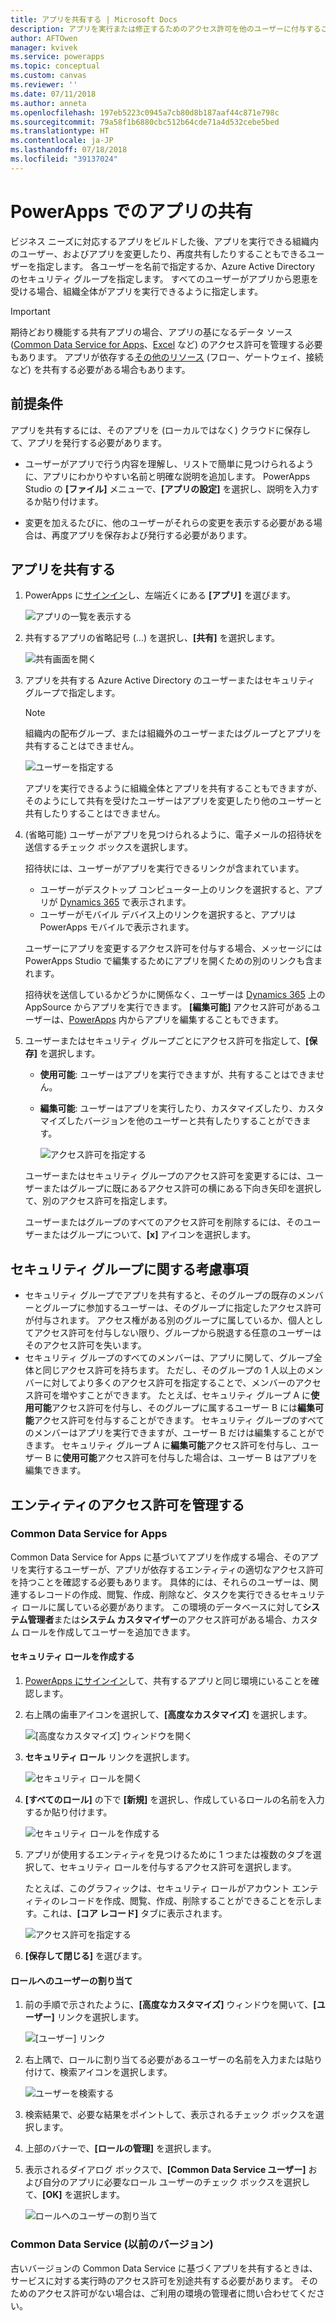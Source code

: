 ```yaml
---
title: アプリを共有する | Microsoft Docs
description: アプリを実行または修正するためのアクセス許可を他のユーザーに付与することで、アプリを共有します。
author: AFTOwen
manager: kvivek
ms.service: powerapps
ms.topic: conceptual
ms.custom: canvas
ms.reviewer: ''
ms.date: 07/11/2018
ms.author: anneta
ms.openlocfilehash: 197eb5223c0945a7cb80d8b187aaf44c871e798c
ms.sourcegitcommit: 79a58f1b6880cbc512b64cde71a4d532cebe5bed
ms.translationtype: HT
ms.contentlocale: ja-JP
ms.lasthandoff: 07/18/2018
ms.locfileid: "39137024"
---
```

# <a name="share-an-app-in-powerapps"></a>PowerApps でのアプリの共有

ビジネス ニーズに対応するアプリをビルドした後、アプリを実行できる組織内のユーザー、およびアプリを変更したり、再度共有したりすることもできるユーザーを指定します。 各ユーザーを名前で指定するか、Azure Active Directory のセキュリティ グループを指定します。 すべてのユーザーがアプリから恩恵を受ける場合、組織全体がアプリを実行できるように指定します。

> [!IMPORTANT]
> 期待どおり機能する共有アプリの場合、アプリの基になるデータ ソース ([Common Data Service for Apps](#common-data-service-for-apps)、[Excel](share-app-data.md) など) のアクセス許可を管理する必要もあります。 アプリが依存する[その他のリソース](share-app-resources.md) (フロー、ゲートウェイ、接続など) を共有する必要がある場合もあります。

## <a name="prerequisites"></a>前提条件

アプリを共有するには、そのアプリを (ローカルではなく) クラウドに保存して、アプリを発行する必要があります。

- ユーザーがアプリで行う内容を理解し、リストで簡単に見つけられるように、アプリにわかりやすい名前と明確な説明を追加します。 PowerApps Studio の **[ファイル]** メニューで、**[アプリの設定]** を選択し、説明を入力するか貼り付けます。

- 変更を加えるたびに、他のユーザーがそれらの変更を表示する必要がある場合は、再度アプリを保存および発行する必要があります。

## <a name="share-an-app"></a>アプリを共有する

1. PowerApps に[サインイン](https://web.powerapps.com)し、左端近くにある **[アプリ]** を選びます。

    ![アプリの一覧を表示する](./media/share-app/file-apps.png)

1. 共有するアプリの省略記号 (...) を選択し、**[共有]** を選択します。

    ![共有画面を開く](./media/share-app/ellipsis-share.png)

1. アプリを共有する Azure Active Directory のユーザーまたはセキュリティ グループで指定します。

    > [!NOTE]
    > 組織内の配布グループ、または組織外のユーザーまたはグループとアプリを共有することはできません。

    ![ユーザーを指定する](./media/share-app/share-list.png)

    アプリを実行できるように組織全体とアプリを共有することもできますが、そのようにして共有を受けたユーザーはアプリを変更したり他のユーザーと共有したりすることはできません。

1. (省略可能) ユーザーがアプリを見つけられるように、電子メールの招待状を送信するチェック ボックスを選択します。

    招待状には、ユーザーがアプリを実行できるリンクが含まれています。

    - ユーザーがデスクトップ コンピューター上のリンクを選択すると、アプリが [Dynamics 365](http://home.dynamics.com) で表示されます。
    - ユーザーがモバイル デバイス上のリンクを選択すると、アプリは PowerApps モバイルで表示されます。

    ユーザーにアプリを変更するアクセス許可を付与する場合、メッセージには PowerApps Studio で編集するためにアプリを開くための別のリンクも含まれます。

    招待状を送信しているかどうかに関係なく、ユーザーは [Dynamics 365](http://home.dynamics.com) 上の AppSource からアプリを実行できます。 **[編集可能]** アクセス許可があるユーザーは、[PowerApps](http://web.powerapps.com) 内からアプリを編集することもできます。

1. ユーザーまたはセキュリティ グループごとにアクセス許可を指定して、**[保存]** を選択します。

    - **使用可能**: ユーザーはアプリを実行できますが、共有することはできません。
    - **編集可能**: ユーザーはアプリを実行したり、カスタマイズしたり、カスタマイズしたバージョンを他のユーザーと共有したりすることができます。

        ![アクセス許可を指定する](./media/share-app/edit-use.png)

    ユーザーまたはセキュリティ グループのアクセス許可を変更するには、ユーザーまたはグループに既にあるアクセス許可の横にある下向き矢印を選択して、別のアクセス許可を指定します。

    ユーザーまたはグループのすべてのアクセス許可を削除するには、そのユーザーまたはグループについて、**[x]** アイコンを選択します。

## <a name="security-group-considerations"></a>セキュリティ グループに関する考慮事項

- セキュリティ グループでアプリを共有すると、そのグループの既存のメンバーとグループに参加するユーザーは、そのグループに指定したアクセス許可が付与されます。 アクセス権がある別のグループに属しているか、個人としてアクセス許可を付与しない限り、グループから脱退する任意のユーザーはそのアクセス許可を失います。
- セキュリティ グループのすべてのメンバーは、アプリに関して、グループ全体と同じアクセス許可を持ちます。 ただし、そのグループの 1 人以上のメンバーに対してより多くのアクセス許可を指定することで、メンバーのアクセス許可を増やすことができます。 たとえば、セキュリティ グループ A に**使用可能**アクセス許可を付与し、そのグループに属するユーザー B には**編集可能**アクセス許可を付与することができます。 セキュリティ グループのすべてのメンバーはアプリを実行できますが、ユーザー B だけは編集することができます。 セキュリティ グループ A に**編集可能**アクセス許可を付与し、ユーザー B に**使用可能**アクセス許可を付与した場合は、ユーザー B はアプリを編集できます。

## <a name="manage-entity-permissions"></a>エンティティのアクセス許可を管理する

### <a name="common-data-service-for-apps"></a>Common Data Service for Apps

Common Data Service for Apps に基づいてアプリを作成する場合、そのアプリを実行するユーザーが、アプリが依存するエンティティの適切なアクセス許可を持つことを確認する必要もあります。 具体的には、それらのユーザーは、関連するレコードの作成、閲覧、作成、削除など、タスクを実行できるセキュリティ ロールに属している必要があります。 この環境のデータベースに対して**システム管理者**または**システム カスタマイザー**のアクセス許可がある場合、カスタム ロールを作成してユーザーを追加できます。

#### <a name="create-a-security-role"></a>セキュリティ ロールを作成する

1. [PowerApps にサインイン](https://web.powerapps.com)して、共有するアプリと同じ環境にいることを確認します。

1. 右上隅の歯車アイコンを選択して、**[高度なカスタマイズ]** を選択します。

    ![[高度なカスタマイズ] ウィンドウを開く](media/share-app/advanced-customizations.png)

1. **セキュリティ ロール** リンクを選択します。

    ![セキュリティ ロールを開く](media/share-app/security-roles.png)

1. **[すべてのロール]** の下で **[新規]** を選択し、作成しているロールの名前を入力するか貼り付けます。

    ![セキュリティ ロールを作成する](media/share-app/new-role.png)

1. アプリが使用するエンティティを見つけるために 1 つまたは複数のタブを選択して、セキュリティ ロールを付与するアクセス許可を選択します。

    たとえば、このグラフィックは、セキュリティ ロールがアカウント エンティティのレコードを作成、閲覧、作成、削除することができることを示します。これは、**[コア レコード]** タブに表示されます。

    ![アクセス許可を指定する](media/share-app/grant-access.png)

1. **[保存して閉じる]** を選びます。

#### <a name="assign-a-user-to-a-role"></a>ロールへのユーザーの割り当て

1. 前の手順で示されたように、**[高度なカスタマイズ]** ウィンドウを開いて、**[ユーザー]** リンクを選択します。

    ![[ユーザー] リンク](media/share-app/open-users.png)

1. 右上隅で、ロールに割り当てる必要があるユーザーの名前を入力または貼り付けて、検索アイコンを選択します。

    ![ユーザーを検索する](media/share-app/search-users.png)

1. 検索結果で、必要な結果をポイントして、表示されるチェック ボックスを選択します。

1. 上部のバナーで、**[ロールの管理]** を選択します。

1. 表示されるダイアログ ボックスで、**[Common Data Service ユーザー]** および自分のアプリに必要なロール ユーザーのチェック ボックスを選択して、**[OK]** を選択します。

    ![ロールへのユーザーの割り当て](media/share-app/assign-users.png)

### <a name="common-data-service-previous-version"></a>Common Data Service (以前のバージョン)

古いバージョンの Common Data Service に基づくアプリを共有するときは、サービスに対する実行時のアクセス許可を別途共有する必要があります。 そのためのアクセス許可がない場合は、ご利用の環境の管理者に問い合わせてください。